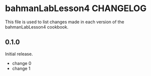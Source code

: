 # bahmanLabLesson4 CHANGELOG

This file is used to list changes made in each version of the bahmanLabLesson4 cookbook.

## 0.1.0

Initial release.

- change 0
- change 1
